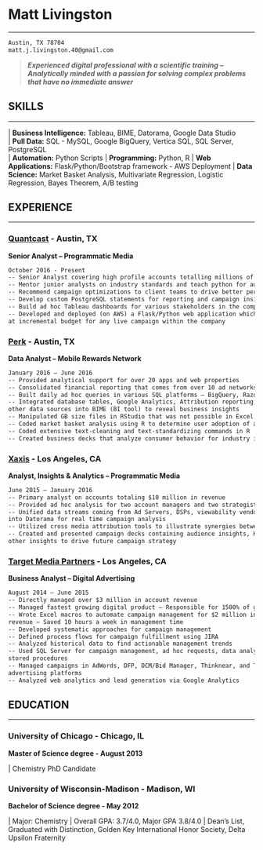 # Matt Livingston 
---
```markdown 
Austin, TX 78704
matt.j.livingston.40@gmail.com
```
>_**Experienced digital professional with a scientific training – Analytically minded with a passion for solving complex problems that have no immediate answer**_

## SKILLS
---

| **Business Intelligence:** Tableau, BIME, Datorama, Google Data Studio  
| **Pull Data:** SQL - MySQL, Google BigQuery, Vertica SQL, SQL Server, PostgreSQL  
| **Automation:** Python Scripts
| **Programming:** Python, R
| **Web Applications:** Flask/Python/Bootstrap framework - AWS Deployment
| **Data Science:** Market Basket Analysis, Multivariate Regression, Logistic Regression, Bayes Theorem, A/B testing  

## EXPERIENCE
---
### [Quantcast](https://www.quantcast.com/) - Austin, TX 
**Senior Analyst – Programmatic Media**
```markdown 
October 2016 - Present
-- Senior Analyst covering high profile accounts totalling millions of dollars a quarter
-- Mentor junior analysts on industry standards and teach python for automation purposes 
-- Recommend campaign optimizations to client teams to drive better performance  
-- Develop custom PostgreSQL statements for reporting and campaign insights  
-- Build ad hoc Tableau dashboards for various stakeholders in the company  
-- Developed and deployed (on AWS) a Flask/Python web application which predicts performance 
at incremental budget for any live campaign within the company 
```
### [Perk](https://perk.com/) - Austin, TX  
**Data Analyst – Mobile Rewards Network**
```markdown
January 2016 – June 2016
-- Provided analytical support for over 20 apps and web properties 
-- Consolidated financial reporting that comes from over 10 ad networks 
-- Built daily ad hoc queries in various SQL platforms – BigQuery, RazorSQL, and MySQL
-- Integrated database tables, Google Analytics, Attribution reporting, Google Sheets and 
other data sources into BIME (BI tool) to reveal business insights
-- Manipulated GB size files in RStudio that was not possible in Excel 
-- Coded market basket analysis using R to determine user adoption of apps
-- Coded extensive text-cleaning and text-standardizing commands in R
-- Created business decks that analyze consumer behavior for industry insights
```
### [Xaxis](https://www.xaxis.com/) - Los Angeles, CA  
**Analyst, Insights & Analytics – Programmatic Media**
```markdown
June 2015 – January 2016
-- Primary analyst on accounts totaling $10 million in revenue
-- Provided ad hoc analysis for two account managers and two strategists
-- Unified data streams coming from Ad Servers, DSPs, viewability vendors, and Salesforce 
into Datorama for real time campaign analysis
-- Utilized cross media attribution tools to illustrate synergies between various channels
-- Created and presented campaign decks containing audience insights, KPI analyses, and 
other insights to drive future campaign strategy
```
### [Target Media Partners](https://www.targetmediapartners.com/) - Los Angeles, CA  
**Business Analyst – Digital Advertising**
```markdown
August 2014 – June 2015
-- Directly managed over $3 million in account revenue    
-- Managed fastest growing digital product – Responsible for 1500% of growth
-- Wrote Excel macros to automate campaign management for $2 million in account 
revenue – Saved 10 hours a week in management time
-- Developed systematic approaches for campaign management 
-- Defined process flows for campaign fulfillment using JIRA
-- Analyzed historical data to find actionable management trends
-- Used SQL Server for campaign management, ad hoc requests, data analysis, and 
stored procedures  
-- Managed campaigns in AdWords, DFP, DCM/Bid Manager, Thinknear, and TubeMogul 
advertising platforms
-- Analyzed web analytics and lead generation via Google Analytics 
```
## EDUCATION
---
### University of Chicago - Chicago, IL
**Master of Science degree - August 2013**

| Chemistry PhD Candidate

### University of Wisconsin-Madison - Madison, WI 
**Bachelor of Science degree - May 2012**

| Major: Chemistry
| Overall GPA: 3.7/4.0, Major GPA 3.8/4.0
| Dean’s List, Graduated with Distinction, Golden Key International Honor Society, Delta Upsilon Fraternity
